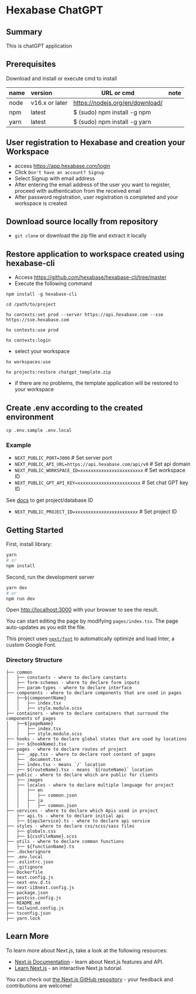 # Hexabase ChatGPT

## Summary
This is chatGPT application

## Prerequisites
Download and install or execute cmd to install

| name |version     | URL or cmd                      | note
|:-----|:---------------|---------------------------------|--
| node |v16.x or later  | https://nodejs.org/en/download/ |
| npm  |latest          | $ (sudo) npm install -g npm     |
| yarn |latest          | $ (sudo) npm install -g yarn    |

## User registration to Hexabase and creation your Workspace
- access https://app.hexabase.com/login
- Click `Don't have an account? Signup`
- Select Signup with email address
- After entering the email address of the user you want to register, proceed with authentication from the received email
- After password registration, user registration is completed and your workspace is created

## Download source locally from repository
- `git clone` or download the zip file and extract it locally

## Restore application to workspace created using hexabase-cli
- Access https://github.com/hexabase/hexabase-cli/tree/master
- Execute the following command
```shell
npm install -g hexabase-cli
```
```shell
cd /path/to/project
```
```shell
hx contexts:set prod --server https://api.hexabase.com --sse https://sse.hexabase.com
```
```shell
hx contexts:use prod
```
```shell
hx contexts:login
```
- select your workspace
```shell
hx workspaces:use
```
```shell
hx projects:restore chatgpt_template.zip
```
- if there are no problems, the template application will be restored to your workspace

## Create .env according to the created environment
```shell
cp .env.sample .env.local
```
### Example
- `NEXT_PUBLIC_PORT=3000` # Set server port
- `NEXT_PUBLIC_API_URL=https://api.hexabase.com/api/v0` # Set api domain
- `NEXT_PUBLIC_WORKSPACE_ID=xxxxxxxxxxxxxxxxxxxxxxxx` # Set workspace ID
- `NEXT_PUBLIC_GPT_API_KEY=xxxxxxxxxxxxxxxxxxxxxxxx` # Set chat GPT key ID

See [docs](https://apidoc.hexabase.com/en/docs/v0/applications/GetApplicationsAndDatastores) to get project/database ID
- `NEXT_PUBLIC_PROJECT_ID=xxxxxxxxxxxxxxxxxxxxxxxx` # Set project ID

## Getting Started

First, install library:

```bash
yarn
# or
npm install
```

Second, run the development server

```bash
yarn dev
# or
npm run dev
```

Open [http://localhost:3000](http://localhost:3000) with your browser to see the result.

You can start editing the page by modifying `pages/index.tsx`. The page auto-updates as you edit the file.

This project uses [`next/font`](https://nextjs.org/docs/basic-features/font-optimization) to automatically optimize and load Inter, a custom Google Font.


### Directory Structure

```
├── common
│   ├── constants - where to declare canstants
│   ├── form-schemas - where to declare form inputs
│   ├── param-types - where to declare interface
├── components - where to declare components that are used in pages
│   ├──${componentName}
│   │   ├── index.tsx
│   │   ├── style.module.scss
├── containers - where to declare containers that surround the components of pages
│   ├──${pageName}
│   │   ├── index.tsx
│   │   ├── style.module.scss
├── hooks - where to declare global states that are used by locations
│   ├── ${hookName}.tsx
├── pages - where to declare routes of project
│   ├── _app.tsx - where to declare root content of pages
│   ├── _document.tsx
│   ├── index.tsx - means `/` location
│   ├── ${routeName}.tsx - means `${routeName}` location
├── public - where to declare which are public for clients
│   ├── images
│   ├── locales - where to declare multiple language for project
│   │   ├── en
│   │   │   ├── common.json
│   │   ├── ja
│   │   │   ├── common.json
├── services - where to declare which Apis used in project
│   ├── api.ts - where to declare initial api
│   ├── ${apiService}.ts - where to declare api service
├── styles - where to declare css/scss/sass files
│   ├── globals.css
│   ├── ${cssFileName}.scss
├── utils - where to declare common functions
│   ├── ${functionName}.ts
├── .dockerignore
├── .env.local
├── .eslintrc.json
├── .gitignore
├── Dockerfile
├── next.config.js
├── next-env.d.ts
├── next-i18next.config.js
├── package.json
├── postcss.config.js
├── README.md
├── tailwind.config.js
├── tsconfig.json
├── yarn.lock
```

## Learn More

To learn more about Next.js, take a look at the following resources:

- [Next.js Documentation](https://nextjs.org/docs) - learn about Next.js features and API.
- [Learn Next.js](https://nextjs.org/learn) - an interactive Next.js tutorial.

You can check out [the Next.js GitHub repository](https://github.com/vercel/next.js/) - your feedback and contributions are welcome!
